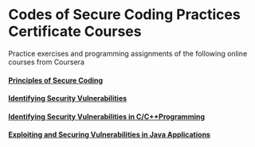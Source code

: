 # Codes of Secure Coding Practices Certificate Courses
Practice exercises and programming assignments of the following online courses from Coursera

#### [Principles of Secure Coding](https://www.coursera.org/learn/secure-coding-principles/home/welcome)
#### [Identifying Security Vulnerabilities](https://www.coursera.org/learn/identifying-security-vulnerabilities/home/welcome)
#### [Identifying Security Vulnerabilities in C/C++Programming](https://www.coursera.org/learn/identifying-security-vulnerabilities-c-programming/home/welcome)
#### [Exploiting and Securing Vulnerabilities in Java Applications](https://www.coursera.org/learn/exploiting-securing-vulnerabilities-java-applications/home/welcome)
